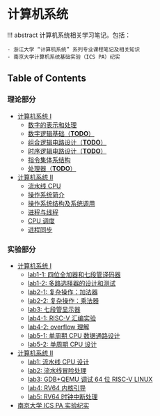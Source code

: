 # 计算机系统

!!! abstract
    计算机系统相关学习笔记。包括：

    - 浙江大学 “计算机系统” 系列专业课程笔记及相关知识
    - 南京大学计算机系统基础实验（ICS PA）纪实

## Table of Contents
### 理论部分
- [计算机系统 Ⅰ](cs1)
    - [数字的表示和处理](cs1/topic1)
    - [数字逻辑基础（**TODO**）](cs1/topic2)
    - [组合逻辑电路设计（**TODO**）](cs1/topic3)
    - [时序逻辑电路设计（**TODO**）](cs1/topic4)
    - [指令集体系结构](cs1/topic5)
    - [处理器（**TODO**）](cs1/topic6)
- [计算机系统 Ⅱ](cs2)
    - [流水线 CPU](cs2/topic1)
    - [操作系统简介](cs2/topic2)
    - [操作系统结构及系统调用](cs2/topic3)
    - [进程与线程](cs2/topic4)
    - [CPU 调度](cs2/topic5)
    - [进程同步](cs2/topic6)

### 实验部分
- [计算机系统 Ⅰ](cs1)
    - [lab1-1: 四位全加器和七段管译码器](lab1-1)
    - [lab1-2: 多路选择器的设计和测试](lab1-2)
    - [lab2-1: 复杂操作：加法器](lab2-1)
    - [lab2-2: 复杂操作：乘法器](lab2-2)
    - [lab3: 七段管显示器](lab3)
    - [lab4-1: RISC-V 汇编实验](lab4-1)
    - [lab4-2: overflow 理解](lab4-2)
    - [lab5-1: 单周期 CPU 数据通路设计](lab5-1)
    - [lab5-2: 单周期 CPU 设计](lab5-2)
- [计算机系统 Ⅱ](cs2)
    - [lab1: 流水线 CPU 设计](lab1)
    - [lab2: 流水线冒险处理](lab2)
    - [lab3: GDB+QEMU 调试 64 位 RISC-V LINUX](lab3)
    - [lab4: RV64 内核引导](lab4)
    - [lab5: RV64 时钟中断处理](lab5)
- [南京大学 ICS PA 实验纪实](pa/)